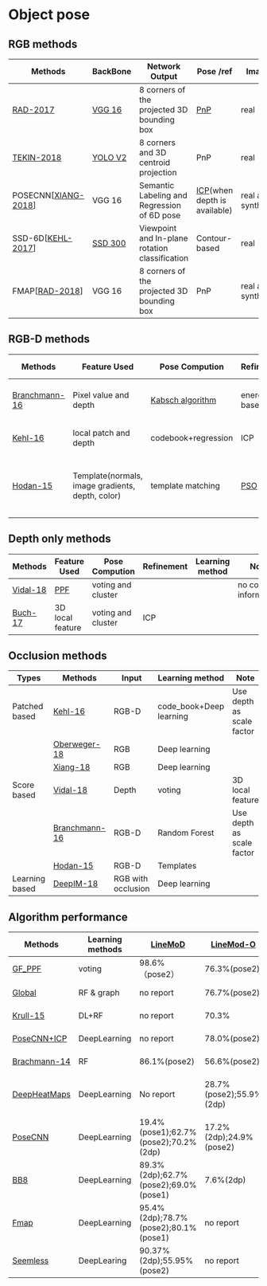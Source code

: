 # Object pose
## RGB methods
| Methods|BackBone  | Network Output|Pose /ref | Image| Note| 
| -------- | -------- | ---------   | -------- |------ |-------- |
|   [RAD-2017](https://github.com/DC1991/Visual-Sense-Understanding/blob/master/Pose%20Estimation/object%20pose/Resource.md#2-rad-m--lepetit-v-2017-bb8-a-scalable-accurate-robust-to-partial-occlusion-method-for-predicting-the-3d-poses-of-challenging-objects-without-using-depth-proceedings-of-the-ieee-international-conference-on-computer-vision-2017octob-38483856-pdfread) | [VGG 16](http://www.robots.ox.ac.uk/~vgg/research/very_deep/)  | 8 corners of the projected 3D bounding box|[PnP](https://en.wikipedia.org/wiki/Perspective-n-Point) | real| need to train with occlusion dataset|
|  [TEKIN-2018](https://github.com/DC1991/Visual-Sense-Understanding/blob/master/Pose%20Estimation/object%20pose/Resource.md#1-tekin-b-sinha-s-n--fua-p-real-time-seamless-single-shot-6d-object-pose-predictionpdfread)  |[YOLO V2](https://pjreddie.com/darknet/yolo/) |8 corners and 3D centroid projection |PnP| real | No occlusion
|  POSECNN[[XIANG-2018](https://github.com/DC1991/Visual-Sense-Understanding/blob/master/Pose%20Estimation/object%20pose/Resource.md#2018-rss-xiang-y-schmidt-t-narayanan-v--fox-d-posecnn-a-convolutional-neural-network-for-6d-object-pose-estimation-in-cluttered-scenespdfread)]|VGG 16|Semantic Labeling and Regression of 6D pose|[ICP](https://doi.org/10.1016%2F0262-8856%2892%2990066-C)(when depth is available)| real and synthetic|The model is complicated
|SSD-6D[[KEHL-2017](https://github.com/DC1991/Visual-Sense-Understanding/blob/master/Pose%20Estimation/object%20pose/Resource.md#3-kehl-w-manhardt-f-tombari-f-ilic-s--navab-n-2017-ssd-6d-making-rgb-based-3d-detection-and-6d-pose-estimation-great-again-proceedings-of-the-ieee-international-conference-on-computer-vision-2017octob-15301538-pdfread)]|[SSD 300](https://arxiv.org/abs/1512.02325)|Viewpoint and In-plane rotation classification|Contour-based| real | No occlusion
|FMAP[[RAD-2018](https://github.com/DC1991/Visual-Sense-Understanding/blob/master/Pose%20Estimation/object%20pose/Resource.md#2-rad-m-oberweger-m--lepetit-v-feature-mapping-for-learning-fast-and-accurate-3d-pose-inference-from-synthetic-images-pdfread)]|VGG 16|8 corners of the projected 3D bounding box| PnP |real and synthetic | No occlusion

## RGB-D methods
| Methods     |    Feature Used   |Pose Compution | Refinement| Learning method| Note
| ----------- | ----------- | ----------- |----------- |----------- |----------- |
|[Branchmann-16](https://github.com/DC1991/Visual-Sense-Understanding/blob/master/Pose%20Estimation/object%20pose/Resource.md#2016-cvpr-brachmann-e-michel-f-krull-a-yang-m-y-gumhold-s--rother-c-2016-uncertainty-driven-6d-pose-estimation-of-objects-and-scenes-from-a-single-rgb-image-2016-ieee-conference-on-computer-vision-and-pattern-recognition-cvpr-33643372-pdfread)| Pixel value and depth | [Kabsch algorithm](https://doi.org/10.1107%2FS0567739478001680)| energy based| Random Forest| No explicate shape information, 
|[Kehl-16](https://github.com/DC1991/Visual-Sense-Understanding/blob/master/Pose%20Estimation/object%20pose/Resource.md#2016-eccv-kehl-wadim-et-al-deep-learning-of-local-rgb-d-patches-for-3d-object-detection-and-6d-pose-estimationeuropean-conference-on-computer-vision-springer-cham-2016pdf)|local patch and depth| codebook+regression |ICP |Deep learning(Caffe)| some patch can be ambiguous
|[Hodan-15](https://github.com/DC1991/Visual-Sense-Understanding/blob/master/Pose%20Estimation/object%20pose/Resource.md#2015-iros-hoda%C5%88-tom%C3%A1%C5%A1-et-al-detection-and-fine-3d-pose-estimation-of-texture-less-objects-in-rgb-d-imagesintelligent-robots-and-systems-iros-2015-ieeersj-international-conference-on-ieee-2015pdf)|Template(normals, image gradients, depth, color)|template matching|[PSO](https://ieeexplore.ieee.org/stamp/stamp.jsp?arnumber=488968)|template generateion | template can not cover all the cases in test sense


## Depth only methods
| Methods     |    Feature Used   |Pose Compution | Refinement| Learning method| Note
| ----------- | ----------- | ----------- |----------- |----------- |----------- |
|[Vidal-18](https://github.com/DC1991/Visual-Sense-Understanding/blob/master/Pose%20Estimation/object%20pose/Resource.md#2018-iccar-vidal-joel-chyi-yeu-lin-and-robert-mart%C3%AD-6d-pose-estimation-using-an-improved-method-based-on-point-pair-features2018-4th-international-conference-on-control-automation-and-robotics-iccar-ieee-2018-pdf) |[PPF](https://github.com/DC1991/Visual-Sense-Understanding/blob/master/Pose%20Estimation/object%20pose/Resource.md#2010-cvpr-drost-bertram-et-al-model-globally-match-locally-efficient-and-robust-3d-object-recognition-computer-vision-and-pattern-recognition-cvpr-2010-ieee-conference-on-ieee-2010pdf)|voting and cluster| | | no color information|
|[Buch-17](https://github.com/DC1991/Visual-Sense-Understanding/blob/master/Pose%20Estimation/object%20pose/Resource.md#4-buch-anders-glent-lilita-kiforenko-and-dirk-kraft-rotational-subgroup-voting-and-pose-clustering-for-robust-3d-object-recognition-computer-vision-iccv-2017-ieee-international-conference-on-ieee-2017pdf)|3D local feature|voting and cluster|ICP|| |



## Occlusion methods
| Types     |    Methods   |Input | Learning method| Note|
| ----------- | ----------- | ----------- |----------- |----------- |
|Patched based| [Kehl-16](https://github.com/DC1991/Visual-Sense-Understanding/blob/master/Pose%20Estimation/object%20pose/Resource.md#2016-eccv-kehl-wadim-et-al-deep-learning-of-local-rgb-d-patches-for-3d-object-detection-and-6d-pose-estimation-european-conference-on-computer-vision-springer-cham-2016pdf)|RGB-D|code_book+Deep learning |Use depth as scale factor|
|  |[Oberweger-18](https://github.com/DC1991/Visual-Sense-Understanding/blob/master/Pose%20Estimation/object%20pose/Resource.md#1-oberweger-m-rad-m--lepetit-v-2018making-deep-heatmaps-robust-to-partial-occlusions-for-3d-object-pose-estimation-pdfread)|RGB| Deep learning| |
| |[Xiang-18](https://github.com/DC1991/Visual-Sense-Understanding/blob/master/Pose%20Estimation/object%20pose/Resource.md#2018-rss-xiang-y-schmidt-t-narayanan-v--fox-d-posecnn-a-convolutional-neural-network-for-6d-object-pose-estimation-in-cluttered-scenespdfread)| RGB|Deep learning| |
|Score based |[Vidal-18 ](https://github.com/DC1991/Visual-Sense-Understanding/blob/master/Pose%20Estimation/object%20pose/Resource.md#2018-iccar-vidal-joel-chyi-yeu-lin-and-robert-mart%C3%AD-6d-pose-estimation-using-an-improved-method-based-on-point-pair-features2018-4th-international-conference-on-control-automation-and-robotics-iccar-ieee-2018-pdf)|Depth|voting |3D local feature 
|  |[Branchmann-16](https://github.com/DC1991/Visual-Sense-Understanding/blob/master/Pose%20Estimation/object%20pose/Resource.md#2016-cvpr-brachmann-e-michel-f-krull-a-yang-m-y-gumhold-s--rother-c-2016-uncertainty-driven-6d-pose-estimation-of-objects-and-scenes-from-a-single-rgb-image-2016-ieee-conference-on-computer-vision-and-pattern-recognition-cvpr-33643372-pdfread)| RGB-D|Random Forest| Use depth as  scale factor|
|  |[Hodan-15](https://github.com/DC1991/Visual-Sense-Understanding/blob/master/Pose%20Estimation/object%20pose/Resource.md#2015-iros-hoda%C5%88-tom%C3%A1%C5%A1-et-al-detection-and-fine-3d-pose-estimation-of-texture-less-objects-in-rgb-d-images-intelligent-robots-and-systems-iros-2015-ieeersj-international-conference-on-ieee-2015pdf)| RGB-D|Templates| |
|Learning based|[DeepIM-18](https://github.com/DC1991/Visual-Sense-Understanding/blob/master/Pose%20Estimation/object%20pose/Resource.md#5-li-y-wang-g-ji-x-xiang-y--fox-d-2018-deepim-deep-iterative-matching-for-6d-pose-estimationpdfreadcode)|RGB with occlusion| Deep learning|


## Algorithm performance
| Methods|Learning methods | [LineMoD](https://github.com/DC1991/Visual-Sense-Understanding/blob/master/Pose%20Estimation/object%20pose/Resource.md#2012-accv-hinterstoisser-s-lepetit-v-ilic-s-holzer-s-bradski-g-konolige-k--navab-n-2013-model-based-training-detection-and-pose-estimation-of-texture-less-3d-objects-in-heavily-cluttered-scenes-7724-lncspart-1-548562-pdfread)  |[LineMod-O](https://github.com/DC1991/Visual-Sense-Understanding/blob/master/Pose%20Estimation/object%20pose/Resource.md#2015-iccv-krull-alexander-et-al-learning-analysis-by-synthesis-for-6d-pose-estimation-in-rgb-d-images-proceedings-of-the-ieee-international-conference-on-computer-vision-2015pdf) | [YCB_Video](https://github.com/DC1991/Visual-Sense-Understanding/blob/master/Pose%20Estimation/object%20pose/Resource.md#2018-rss-xiang-y-schmidt-t-narayanan-v--fox-d-posecnn-a-convolutional-neural-network-for-6d-object-pose-estimation-in-cluttered-scenespdfreadcode)| Images| Note|
| -------- | -------- | ---------   | -------- |------ |-------- |-------- |
|[GF_PPF](https://github.com/DC1991/Visual-Sense-Understanding/blob/master/Pose%20Estimation/object%20pose/Resource.md#2016-eccv-hinterstoisser-stefan-et-al-going-further-with-point-pair-features-european-conference-on-computer-vision-springer-cham-2016pdf)|voting|98.6%（pose2）|76.3%(pose2)|no report| RGB-D|ECCV-2016|
|[Global](https://github.com/DC1991/Visual-Sense-Understanding/blob/master/Pose%20Estimation/object%20pose/Resource.md#1-michel-f-kirillov-a-brachmann-e-krull-a-gumhold-s-savchynskyy-b--rother-c-global-hypothesis-generation-for-6d-object-pose-estimation-462471-pdfread)|RF & graph|no report| 76.7%(pose2)|no report|RGB-D|CVPR-2017|
|[Krull-15](https://github.com/DC1991/Visual-Sense-Understanding/blob/master/Pose%20Estimation/object%20pose/Resource.md#2015-iccv-krull-alexander-et-al-learning-analysis-by-synthesis-for-6d-pose-estimation-in-rgb-d-images-proceedings-of-the-ieee-international-conference-on-computer-vision-2015pdf)|DL+RF|no report| 70.3%| no report|RGB-D|ICCV-2015|
|[PoseCNN+ICP](https://github.com/DC1991/Visual-Sense-Understanding/blob/master/Pose%20Estimation/object%20pose/Resource.md#2018-rss-xiang-y-schmidt-t-narayanan-v--fox-d-posecnn-a-convolutional-neural-network-for-6d-object-pose-estimation-in-cluttered-scenespdfreadcode)|DeepLearning|no report | 78.0%(pose2)|93.0%(AUC)|RGB-D|RSS-2018|
|[Brachmann-14](https://github.com/DC1991/Visual-Sense-Understanding/blob/master/Pose%20Estimation/object%20pose/Resource.md#2014-eccv-brachmann-e-krull-a-michel-f-gumhold-s-shotton-j--rother-c-2014-learning-6d-object-pose-estimation-using-3d-object-coordinates-proceedings-of-european-conference-on-computer-vision-eccv-26772-536551pdfread)|RF |86.1%(pose2)|56.6%(pose2)|no report|RGB-D|ECCV-2014|
|[DeepHeatMaps](https://github.com/DC1991/Visual-Sense-Understanding/blob/master/Pose%20Estimation/object%20pose/Resource.md#1-oberweger-m-rad-m--lepetit-v-2018making-deep-heatmaps-robust-to-partial-occlusions-for-3d-object-pose-estimation-pdfread)|DeepLearning|No report|28.7%(pose2);55.9%(2dp)|66.1%(AUC);37.1%(pose2);28.1%(2dp)|RGB|ECCV-2018|
|[PoseCNN](https://github.com/DC1991/Visual-Sense-Understanding/blob/master/Pose%20Estimation/object%20pose/Resource.md#2018-rss-xiang-y-schmidt-t-narayanan-v--fox-d-posecnn-a-convolutional-neural-network-for-6d-object-pose-estimation-in-cluttered-scenespdfreadcode)|DeepLearning|19.4%(pose1);62.7%(pose2);70.2%(2dp)| 17.2%(2dp);24.9%(pose2)|75.9%(AUC)|RGB|RSS-2018|
|[BB8](https://github.com/DC1991/Visual-Sense-Understanding/blob/master/Pose%20Estimation/object%20pose/Resource.md#2-rad-m--lepetit-v-2017-bb8-a-scalable-accurate-robust-to-partial-occlusion-method-for-predicting-the-3d-poses-of-challenging-objects-without-using-depth-proceedings-of-the-ieee-international-conference-on-computer-vision-2017octob-38483856-pdfread)|DeepLearning|89.3%(2dp);62.7%(pose2);69.0%(pose1)|7.6%(2dp)| no report|RGB|ICCV-2017|
|[Fmap](https://github.com/DC1991/Visual-Sense-Understanding/blob/master/Pose%20Estimation/object%20pose/Resource.md#2-rad-m-oberweger-m--lepetit-v-feature-mapping-for-learning-fast-and-accurate-3d-pose-inference-from-synthetic-images-pdfread)|DeepLearning|95.4%(2dp);78.7%(pose2);80.1%(pose1)|no report| no report|RGB|CVPR-2018|
|[Seemless](https://github.com/DC1991/Visual-Sense-Understanding/blob/master/Pose%20Estimation/object%20pose/Resource.md#1-tekin-b-sinha-s-n--fua-p-real-time-seamless-single-shot-6d-object-pose-predictionpdfreadcode)|DeepLearing|90.37%(2dp);55.95%(pose2)|no report|no report|RGB|CVPR-2018|


